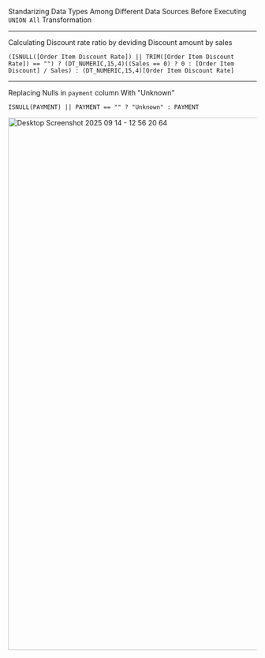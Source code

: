 Standarizing Data Types Among Different Data Sources Before Executing ```UNION All``` Transformation

---

Calculating Discount rate ratio by deviding Discount amount by sales

```(ISNULL([Order Item Discount Rate]) || TRIM([Order Item Discount Rate]) == "") ? (DT_NUMERIC,15,4)((Sales == 0) ? 0 : [Order Item Discount] / Sales) : (DT_NUMERIC,15,4)[Order Item Discount Rate]```

---
Replacing Nulls in ```payment``` column With "Unknown"

```ISNULL(PAYMENT) || PAYMENT == "" ? "Unknown" : PAYMENT```

<img width="1920" height="1080" alt="Desktop Screenshot 2025 09 14 - 12 56 20 64" src="https://github.com/user-attachments/assets/de42cb32-080e-447c-be43-76b3944d1327" />
